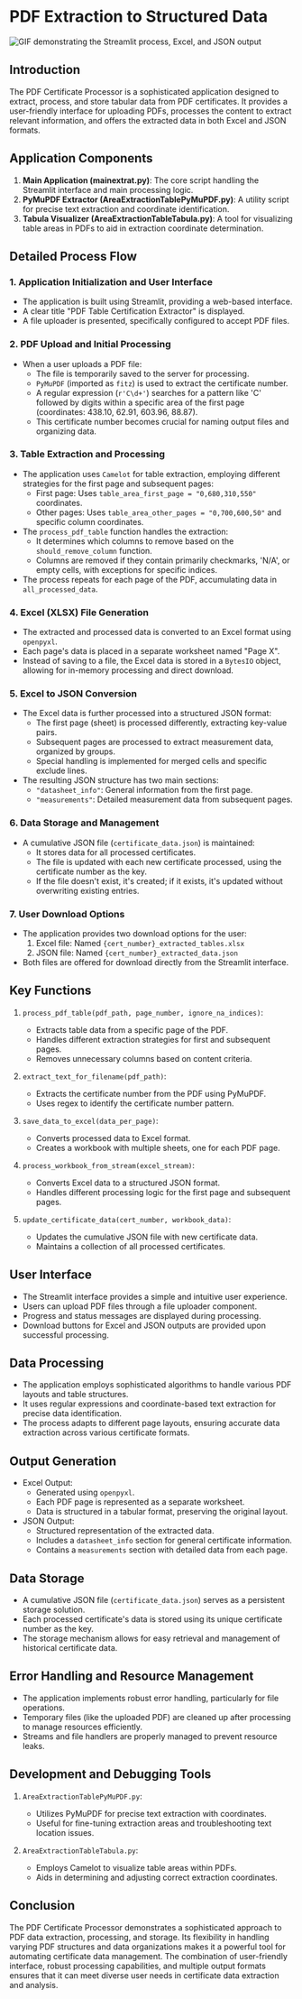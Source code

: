 #     PDF Extraction to Structured Data

![GIF demonstrating the Streamlit process, Excel, and JSON output](placeholder-for-your-gif.gif)

## Introduction
The PDF Certificate Processor is a sophisticated application designed to extract, process, and store tabular data from PDF certificates. It provides a user-friendly interface for uploading PDFs, processes the content to extract relevant information, and offers the extracted data in both Excel and JSON formats.

## Application Components
1. **Main Application (mainextrat.py)**: The core script handling the Streamlit interface and main processing logic.
2. **PyMuPDF Extractor (AreaExtractionTablePyMuPDF.py)**: A utility script for precise text extraction and coordinate identification.
3. **Tabula Visualizer (AreaExtractionTableTabula.py)**: A tool for visualizing table areas in PDFs to aid in extraction coordinate determination.

## Detailed Process Flow

### 1. Application Initialization and User Interface
- The application is built using Streamlit, providing a web-based interface.
- A clear title "PDF Table Certification Extractor" is displayed.
- A file uploader is presented, specifically configured to accept PDF files.

### 2. PDF Upload and Initial Processing
- When a user uploads a PDF file:
  - The file is temporarily saved to the server for processing.
  - `PyMuPDF` (imported as `fitz`) is used to extract the certificate number.
  - A regular expression (`r'C\d+'`) searches for a pattern like 'C' followed by digits within a specific area of the first page (coordinates: 438.10, 62.91, 603.96, 88.87).
  - This certificate number becomes crucial for naming output files and organizing data.

### 3. Table Extraction and Processing
- The application uses `Camelot` for table extraction, employing different strategies for the first page and subsequent pages:
  - First page: Uses `table_area_first_page = "0,680,310,550"` coordinates.
  - Other pages: Uses `table_area_other_pages = "0,700,600,50"` and specific column coordinates.
- The `process_pdf_table` function handles the extraction:
  - It determines which columns to remove based on the `should_remove_column` function.
  - Columns are removed if they contain primarily checkmarks, 'N/A', or empty cells, with exceptions for specific indices.
- The process repeats for each page of the PDF, accumulating data in `all_processed_data`.

### 4. Excel (XLSX) File Generation
- The extracted and processed data is converted to an Excel format using `openpyxl`.
- Each page's data is placed in a separate worksheet named "Page X".
- Instead of saving to a file, the Excel data is stored in a `BytesIO` object, allowing for in-memory processing and direct download.

### 5. Excel to JSON Conversion
- The Excel data is further processed into a structured JSON format:
  - The first page (sheet) is processed differently, extracting key-value pairs.
  - Subsequent pages are processed to extract measurement data, organized by groups.
  - Special handling is implemented for merged cells and specific exclude lines.
- The resulting JSON structure has two main sections:
  - `"datasheet_info"`: General information from the first page.
  - `"measurements"`: Detailed measurement data from subsequent pages.

### 6. Data Storage and Management
- A cumulative JSON file (`certificate_data.json`) is maintained:
  - It stores data for all processed certificates.
  - The file is updated with each new certificate processed, using the certificate number as the key.
  - If the file doesn't exist, it's created; if it exists, it's updated without overwriting existing entries.

### 7. User Download Options
- The application provides two download options for the user:
  1. Excel file: Named `{cert_number}_extracted_tables.xlsx`
  2. JSON file: Named `{cert_number}_extracted_data.json`
- Both files are offered for download directly from the Streamlit interface.

## Key Functions

1. `process_pdf_table(pdf_path, page_number, ignore_na_indices)`:
   - Extracts table data from a specific page of the PDF.
   - Handles different extraction strategies for first and subsequent pages.
   - Removes unnecessary columns based on content criteria.

2. `extract_text_for_filename(pdf_path)`:
   - Extracts the certificate number from the PDF using PyMuPDF.
   - Uses regex to identify the certificate number pattern.

3. `save_data_to_excel(data_per_page)`:
   - Converts processed data to Excel format.
   - Creates a workbook with multiple sheets, one for each PDF page.

4. `process_workbook_from_stream(excel_stream)`:
   - Converts Excel data to a structured JSON format.
   - Handles different processing logic for the first page and subsequent pages.

5. `update_certificate_data(cert_number, workbook_data)`:
   - Updates the cumulative JSON file with new certificate data.
   - Maintains a collection of all processed certificates.

## User Interface
- The Streamlit interface provides a simple and intuitive user experience.
- Users can upload PDF files through a file uploader component.
- Progress and status messages are displayed during processing.
- Download buttons for Excel and JSON outputs are provided upon successful processing.

## Data Processing
- The application employs sophisticated algorithms to handle various PDF layouts and table structures.
- It uses regular expressions and coordinate-based text extraction for precise data identification.
- The process adapts to different page layouts, ensuring accurate data extraction across various certificate formats.

## Output Generation
- Excel Output:
  - Generated using `openpyxl`.
  - Each PDF page is represented as a separate worksheet.
  - Data is structured in a tabular format, preserving the original layout.
- JSON Output:
  - Structured representation of the extracted data.
  - Includes a `datasheet_info` section for general certificate information.
  - Contains a `measurements` section with detailed data from each page.

## Data Storage
- A cumulative JSON file (`certificate_data.json`) serves as a persistent storage solution.
- Each processed certificate's data is stored using its unique certificate number as the key.
- The storage mechanism allows for easy retrieval and management of historical certificate data.

## Error Handling and Resource Management
- The application implements robust error handling, particularly for file operations.
- Temporary files (like the uploaded PDF) are cleaned up after processing to manage resources efficiently.
- Streams and file handlers are properly managed to prevent resource leaks.

## Development and Debugging Tools
1. `AreaExtractionTablePyMuPDF.py`:
   - Utilizes PyMuPDF for precise text extraction with coordinates.
   - Useful for fine-tuning extraction areas and troubleshooting text location issues.

2. `AreaExtractionTableTabula.py`:
   - Employs Camelot to visualize table areas within PDFs.
   - Aids in determining and adjusting correct extraction coordinates.

## Conclusion
The PDF Certificate Processor demonstrates a sophisticated approach to PDF data extraction, processing, and storage. Its flexibility in handling varying PDF structures and data organizations makes it a powerful tool for automating certificate data management. The combination of user-friendly interface, robust processing capabilities, and multiple output formats ensures that it can meet diverse user needs in certificate data extraction and analysis.
